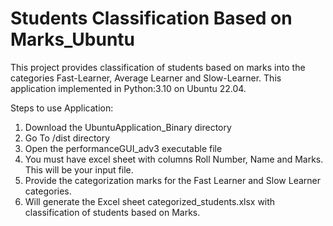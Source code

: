 # Students Classification Based on Marks_Ubuntu

This project provides classification of students based on marks into the categories Fast-Learner, Average Learner and Slow-Learner. This application implemented in Python:3.10 on Ubuntu 22.04.

Steps to use Application:
1. Download the UbuntuApplication_Binary directory
2. Go To /dist directory
3. Open the performanceGUI_adv3 executable file
4. You must have excel sheet with columns Roll Number, Name and Marks. This will be your input file.
5. Provide the categorization marks for the Fast Learner  and Slow Learner categories.
6. Will generate the Excel sheet categorized_students.xlsx with classification of students based on Marks.
